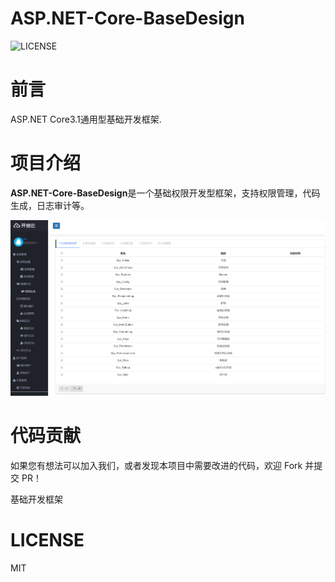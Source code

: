 ﻿ASP.NET-Core-BaseDesign
==============

![LICENSE](https://img.shields.io/github/license/ctrlcommunity/ASP.NET-Core-BaseDesign?style=plastic)

前言
=====

ASP.NET Core3.1通用型基础开发框架.

项目介绍
=====
**ASP.NET-Core-BaseDesign**是一个基础权限开发型框架，支持权限管理，代码生成，日志审计等。

![admin](https://raw.githubusercontent.com/ctrlcommunity/ASP.NET-Core-BaseDesign/dev/src/Presentation/Ctrl.Net/wwwroot/images/admin.png)

# 代码贡献

如果您有想法可以加入我们，或者发现本项目中需要改进的代码，欢迎 Fork 并提交 PR！

基础开发框架


# LICENSE

MIT
